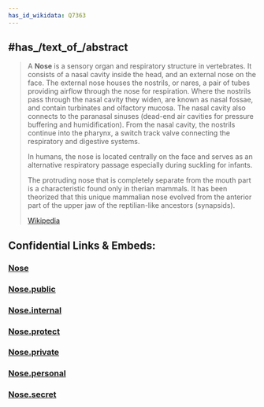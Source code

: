 ```yaml
---
has_id_wikidata: Q7363
---
```



## #has_/text_of_/abstract 

> A **Nose** is a sensory organ and respiratory structure in vertebrates. It consists of a nasal cavity inside the head, and an external nose on the face. The external nose houses the nostrils, or nares, a pair of tubes providing airflow through the nose for respiration. Where the nostrils pass through the nasal cavity they widen, are known as nasal fossae, and contain turbinates and olfactory mucosa. The nasal cavity also connects to the paranasal sinuses (dead-end air cavities for pressure buffering and humidification). From the nasal cavity, the nostrils continue into the pharynx, a switch track valve connecting the respiratory and digestive systems.
>
> In humans, the nose is located centrally on the face and serves as an alternative respiratory passage especially during suckling for infants.
>
> The protruding nose that is completely separate from the mouth part is a characteristic found only in therian mammals. It has been theorized that this unique mammalian nose evolved from the anterior part of the upper jaw of the reptilian-like ancestors (synapsids).
>
> [Wikipedia](https://en.wikipedia.org/wiki/Nose)  





## Confidential Links & Embeds: 

### [Nose](/_Standards/bio/Medicine/Anatomy/Nervous_System/Sensory_System/Nose.md) 

### [Nose.public](/_public/bio/Medicine/Anatomy/Nervous_System/Sensory_System/Nose.public.md) 

### [Nose.internal](/_internal/bio/Medicine/Anatomy/Nervous_System/Sensory_System/Nose.internal.md) 

### [Nose.protect](/_protect/bio/Medicine/Anatomy/Nervous_System/Sensory_System/Nose.protect.md) 

### [Nose.private](/_private/bio/Medicine/Anatomy/Nervous_System/Sensory_System/Nose.private.md) 

### [Nose.personal](/_personal/bio/Medicine/Anatomy/Nervous_System/Sensory_System/Nose.personal.md) 

### [Nose.secret](/_secret/bio/Medicine/Anatomy/Nervous_System/Sensory_System/Nose.secret.md)

